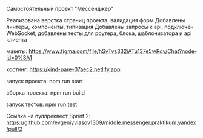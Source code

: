 Самостоятельный проект "Мессенджер"

Реализована верстка страниц проекта, валидация форм
Добавлены линтеры, компоненты, типизация
Добавлены запросы к api, подключен WebSocket, добавлены тесты для роутера, блока, шаблонизатора и api клиента


макеты: https://www.figma.com/file/hSvTvs332iATu137e5wRqv/Chat?node-id=0%3A1

хостинг: https://kind-pare-07aec2.netlify.app

запуск проекта:
npm run start

сборка проекта:
npm run build

запуск тестов:
npm run test

Ссылка на пуллреквест Sprint 2: https://github.com/evgeniyvlasov1309/middle.messenger.praktikum.yandex/pull/2
